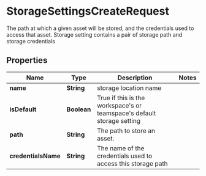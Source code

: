 

# StorageSettingsCreateRequest

The path at which a given asset will be stored, and the credentials used to access that asset. Storage setting contains a pair of storage path  and storage credentials 

## Properties

| Name | Type | Description | Notes |
|------------ | ------------- | ------------- | -------------|
|**name** | **String** | storage location name |  |
|**isDefault** | **Boolean** | True if this is the workspace&#39;s or teamspace&#39;s default storage setting |  |
|**path** | **String** | The path to store an asset. |  |
|**credentialsName** | **String** | The name of the credentials used to access this storage path |  |



